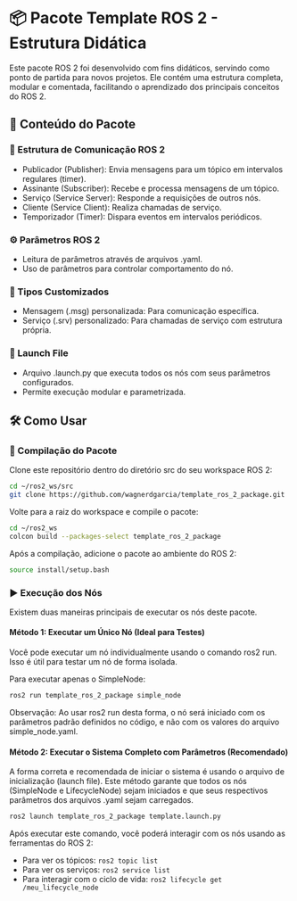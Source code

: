 # 📦 Pacote Template ROS 2 - Estrutura Didática

Este pacote ROS 2 foi desenvolvido com fins didáticos, servindo como ponto de partida para novos projetos. Ele contém uma estrutura completa, modular e comentada, facilitando o aprendizado dos principais conceitos do ROS 2.

## 🧠 Conteúdo do Pacote

### 🧩 Estrutura de Comunicação ROS 2

- Publicador (Publisher): Envia mensagens para um tópico em intervalos regulares (timer).
- Assinante (Subscriber): Recebe e processa mensagens de um tópico.
- Serviço (Service Server): Responde a requisições de outros nós.
- Cliente (Service Client): Realiza chamadas de serviço.
- Temporizador (Timer): Dispara eventos em intervalos periódicos.

### ⚙️ Parâmetros ROS 2

- Leitura de parâmetros através de arquivos .yaml.
- Uso de parâmetros para controlar comportamento do nó.

### 🧾 Tipos Customizados

- Mensagem (.msg) personalizada: Para comunicação específica.
- Serviço (.srv) personalizado: Para chamadas de serviço com estrutura própria.

### 🚀 Launch File

- Arquivo .launch.py que executa todos os nós com seus parâmetros configurados.
- Permite execução modular e parametrizada.

## 🛠️ Como Usar

### 🔧 Compilação do Pacote

Clone este repositório dentro do diretório src do seu workspace ROS 2:

```bash
cd ~/ros2_ws/src
git clone https://github.com/wagnerdgarcia/template_ros_2_package.git
```

Volte para a raiz do workspace e compile o pacote:

```bash
cd ~/ros2_ws
colcon build --packages-select template_ros_2_package
```

Após a compilação, adicione o pacote ao ambiente do ROS 2:

```bash
source install/setup.bash
```

### ▶️ Execução dos Nós

Existem duas maneiras principais de executar os nós deste pacote.

#### Método 1: Executar um Único Nó (Ideal para Testes)

Você pode executar um nó individualmente usando o comando ros2 run. Isso é útil para testar um nó de forma isolada.

Para executar apenas o SimpleNode:

```bash
ros2 run template_ros_2_package simple_node
```

Observação: Ao usar ros2 run desta forma, o nó será iniciado com os parâmetros padrão definidos no código, e não com os valores do arquivo simple_node.yaml.

#### Método 2: Executar o Sistema Completo com Parâmetros (Recomendado)

A forma correta e recomendada de iniciar o sistema é usando o arquivo de inicialização (launch file). Este método garante que todos os nós (SimpleNode e LifecycleNode) sejam iniciados e que seus respectivos parâmetros dos arquivos .yaml sejam carregados.

```bash
ros2 launch template_ros_2_package template.launch.py
```

Após executar este comando, você poderá interagir com os nós usando as ferramentas do ROS 2:

- Para ver os tópicos: `ros2 topic list`
- Para ver os serviços: `ros2 service list`
- Para interagir com o ciclo de vida: `ros2 lifecycle get /meu_lifecycle_node`

